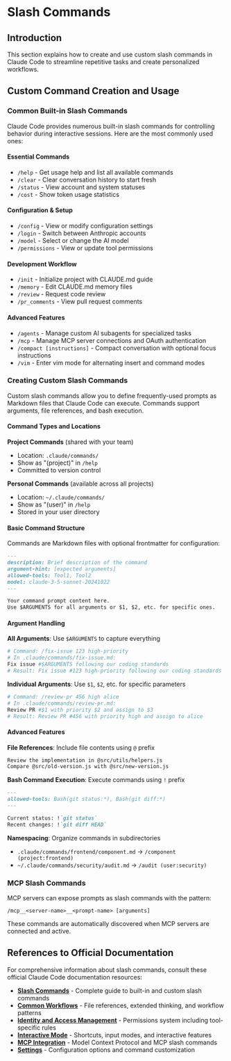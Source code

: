 # Slash Commands

## Introduction
This section explains how to create and use custom slash commands in Claude Code to streamline repetitive tasks and create personalized workflows.

## Custom Command Creation and Usage

### Common Built-in Slash Commands

Claude Code provides numerous built-in slash commands for controlling behavior during interactive sessions. Here are the most commonly used ones:

#### Essential Commands
- `/help` - Get usage help and list all available commands
- `/clear` - Clear conversation history to start fresh
- `/status` - View account and system statuses
- `/cost` - Show token usage statistics

#### Configuration & Setup
- `/config` - View or modify configuration settings
- `/login` - Switch between Anthropic accounts
- `/model` - Select or change the AI model
- `/permissions` - View or update tool permissions

#### Development Workflow
- `/init` - Initialize project with CLAUDE.md guide
- `/memory` - Edit CLAUDE.md memory files
- `/review` - Request code review
- `/pr_comments` - View pull request comments

#### Advanced Features
- `/agents` - Manage custom AI subagents for specialized tasks
- `/mcp` - Manage MCP server connections and OAuth authentication
- `/compact [instructions]` - Compact conversation with optional focus instructions
- `/vim` - Enter vim mode for alternating insert and command modes

### Creating Custom Slash Commands

Custom slash commands allow you to define frequently-used prompts as Markdown files that Claude Code can execute. Commands support arguments, file references, and bash execution.

#### Command Types and Locations

**Project Commands** (shared with your team)
- Location: `.claude/commands/`
- Show as "(project)" in `/help`
- Committed to version control

**Personal Commands** (available across all projects)  
- Location: `~/.claude/commands/`
- Show as "(user)" in `/help`
- Stored in your user directory

#### Basic Command Structure

Commands are Markdown files with optional frontmatter for configuration:

```markdown
---
description: Brief description of the command
argument-hint: [expected arguments]
allowed-tools: Tool1, Tool2
model: claude-3-5-sonnet-20241022
---

Your command prompt content here.
Use $ARGUMENTS for all arguments or $1, $2, etc. for specific ones.
```

#### Argument Handling

**All Arguments**: Use `$ARGUMENTS` to capture everything
```bash
# Command: /fix-issue 123 high-priority  
# In .claude/commands/fix-issue.md:
Fix issue #$ARGUMENTS following our coding standards
# Result: Fix issue #123 high-priority following our coding standards
```

**Individual Arguments**: Use `$1`, `$2`, etc. for specific parameters
```bash
# Command: /review-pr 456 high alice
# In .claude/commands/review-pr.md:  
Review PR #$1 with priority $2 and assign to $3
# Result: Review PR #456 with priority high and assign to alice
```

#### Advanced Features

**File References**: Include file contents using `@` prefix
```markdown
Review the implementation in @src/utils/helpers.js
Compare @src/old-version.js with @src/new-version.js
```

**Bash Command Execution**: Execute commands using `!` prefix
```markdown
---
allowed-tools: Bash(git status:*), Bash(git diff:*)
---

Current status: !`git status`
Recent changes: !`git diff HEAD`
```

**Namespacing**: Organize commands in subdirectories
- `.claude/commands/frontend/component.md` → `/component (project:frontend)`
- `~/.claude/commands/security/audit.md` → `/audit (user:security)`

### MCP Slash Commands

MCP servers can expose prompts as slash commands with the pattern:
```
/mcp__<server-name>__<prompt-name> [arguments]
```

These commands are automatically discovered when MCP servers are connected and active.

## References to Official Documentation

For comprehensive information about slash commands, consult these official Claude Code documentation resources:

- **[Slash Commands](https://docs.anthropic.com/en/docs/claude-code/slash-commands)** - Complete guide to built-in and custom slash commands
- **[Common Workflows](https://docs.anthropic.com/en/docs/claude-code/common-workflows)** - File references, extended thinking, and workflow patterns
- **[Identity and Access Management](https://docs.anthropic.com/en/docs/claude-code/iam)** - Permissions system including tool-specific rules
- **[Interactive Mode](https://docs.anthropic.com/en/docs/claude-code/interactive-mode)** - Shortcuts, input modes, and interactive features
- **[MCP Integration](https://docs.anthropic.com/en/docs/claude-code/mcp)** - Model Context Protocol and MCP slash commands
- **[Settings](https://docs.anthropic.com/en/docs/claude-code/settings)** - Configuration options and command customization